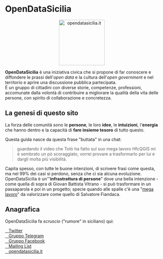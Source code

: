 # OpenDataSicilia

<p align="center"> <a href="http://opendatasicilia.it/" target="_blank"><img src="https://hfcqgis-md.readthedocs.io/it/latest/img/opendatasicilia.png" width="150" class="immagonobox"   title="opendatasicilia.it"></a>
</p>

**OpenDataSicilia** è una iniziativa civica che si propone di far conoscere e diffondere le prassi dell'_open data_ e la cultura dell'_open government_ e nel territorio e aprire una discussione pubblica partecipata.<br>
È un gruppo di cittadini con diverse storie, competenze, professioni, accomunate dalla volontà di contribuire a migliorare la qualità della vita delle persone, con spirito di collaborazione e concretezza.

## La genesi di questo sito

La forza delle comunità sono le **persone**, le loro **idee**, le **intuizioni**, l'**energia** che hanno dentro e la capacità di **fare insieme tesoro** di tutto questo.

Questa guida nasce da questa frase "buttata" in una chat:

<blockquote>
guardando il video che Totò ha fatto sul suo mega lavoro HfcQGIS mi è sembrato un p&ograve;  scoraggiato, vorrei provare a trasformarlo per lui e dargli molta più visibilità.</blockquote>

Capita spesso, con tutte le buone intenzioni, di scrivere frasi come questa, ma nel 99% dei casi si perdono, senza che ci sia alcuna evoluzione.<br>OpenDataSicilia è un'"**infrastrattura di persone**" dove una bella intenzione - come quella di sopra di Giovan Battista Vitrano - si può trasformare in un passaparola e poi in un progetto; specie quando alle spalle c'è una "[mega lavoro](https://github.com/pigreco/HfcQGIS)" da valorizzare come quello di Salvatore Fiandaca.

## Anagrafica

OpenDataSicilia fa _scruscio_ ("rumore" in siciliano) qui:

<a href="http://twitter.com/opendatasicilia" title="Twitter" target="_blank"><i class="fa fa-twitter-square"></i>&nbsp;&nbsp; Twitter</a><br>
<a href="https://t.me/opendatasicilia" title="gruppo Telegram" target="_blank"><i class="fa fa-telegram"></i>&nbsp;&nbsp; Gruppo Telegram</a><br>
<a href="https://www.facebook.com/groups/opendatasicilia/" title="gruppo Facebook" target="_blank"><i class="fa fa-facebook-square"></i>&nbsp;&nbsp; Gruppo Facebook</a><br>
<a href="https://groups.google.com/forum/#!forum/opendatasicilia/" title="Mailing List" target="_blank"><i class="fa fa-envelope"></i>&nbsp;&nbsp; Mailing List</a><br>
<a href="http://opendatasicilia.it" title="opendatasicilia.it" target="_blank"><i class="fa fa-globe"></i>&nbsp;&nbsp; opendatasicilia.it</a><br>

